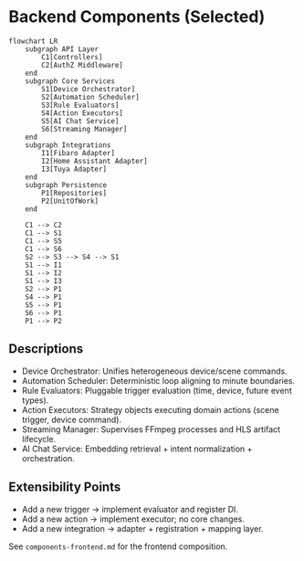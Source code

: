 # Backend Components (Selected)

```mermaid
flowchart LR
    subgraph API Layer
        C1[Controllers]
        C2[AuthZ Middleware]
    end
    subgraph Core Services
        S1[Device Orchestrator]
        S2[Automation Scheduler]
        S3[Rule Evaluators]
        S4[Action Executors]
        S5[AI Chat Service]
        S6[Streaming Manager]
    end
    subgraph Integrations
        I1[Fibaro Adapter]
        I2[Home Assistant Adapter]
        I3[Tuya Adapter]
    end
    subgraph Persistence
        P1[Repositories]
        P2[UnitOfWork]
    end

    C1 --> C2
    C1 --> S1
    C1 --> S5
    C1 --> S6
    S2 --> S3 --> S4 --> S1
    S1 --> I1
    S1 --> I2
    S1 --> I3
    S2 --> P1
    S4 --> P1
    S5 --> P1
    S6 --> P1
    P1 --> P2
```

## Descriptions
- Device Orchestrator: Unifies heterogeneous device/scene commands.
- Automation Scheduler: Deterministic loop aligning to minute boundaries.
- Rule Evaluators: Pluggable trigger evaluation (time, device, future event types).
- Action Executors: Strategy objects executing domain actions (scene trigger, device command).
- Streaming Manager: Supervises FFmpeg processes and HLS artifact lifecycle.
- AI Chat Service: Embedding retrieval + intent normalization + orchestration.

## Extensibility Points
- Add a new trigger → implement evaluator and register DI.
- Add a new action → implement executor; no core changes.
- Add a new integration → adapter + registration + mapping layer.

See `components-frontend.md` for the frontend composition.
